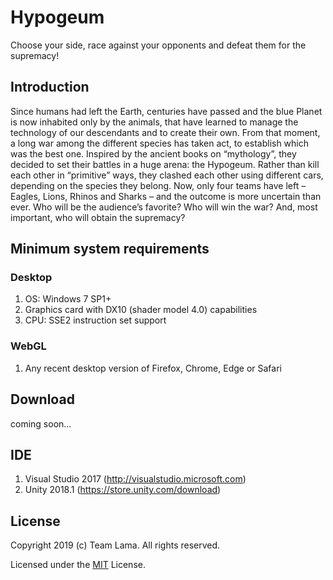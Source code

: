 # Hypogeum
Choose your side, race against your opponents and defeat them for the supremacy! 

## Introduction
Since humans had left the Earth, centuries have passed and the blue Planet is now inhabited only by the animals, that have learned to manage the technology of our descendants and to create their own. From that moment, a long war among the different species has taken act, to establish which was the best one. Inspired by the ancient books on “mythology”, they decided to set their battles in a huge arena: the Hypogeum. Rather than kill each other in “primitive” ways, they clashed each other using different cars, depending on the species they belong. Now, only four teams have left – Eagles, Lions, Rhinos and Sharks – and the outcome is more uncertain than ever. Who will be the audience’s favorite? Who will win the war? And, most important, who will obtain the supremacy?


## Minimum system requirements

### Desktop
1. OS: Windows 7 SP1+
2. Graphics card with DX10 (shader model 4.0) capabilities
3. CPU: SSE2 instruction set support

### WebGL
1. Any recent desktop version of Firefox, Chrome, Edge or Safari


## Download
coming soon...


## IDE
1. Visual Studio 2017 (http://visualstudio.microsoft.com)
2. Unity 2018.1 (https://store.unity.com/download)


## License
Copyright 2019 (c) Team Lama. All rights reserved.

Licensed under the [MIT](LICENSE) License.